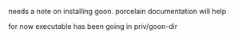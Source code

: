needs a note on installing goon. porcelain documentation will help

for now executable has been going in priv/goon-dir
